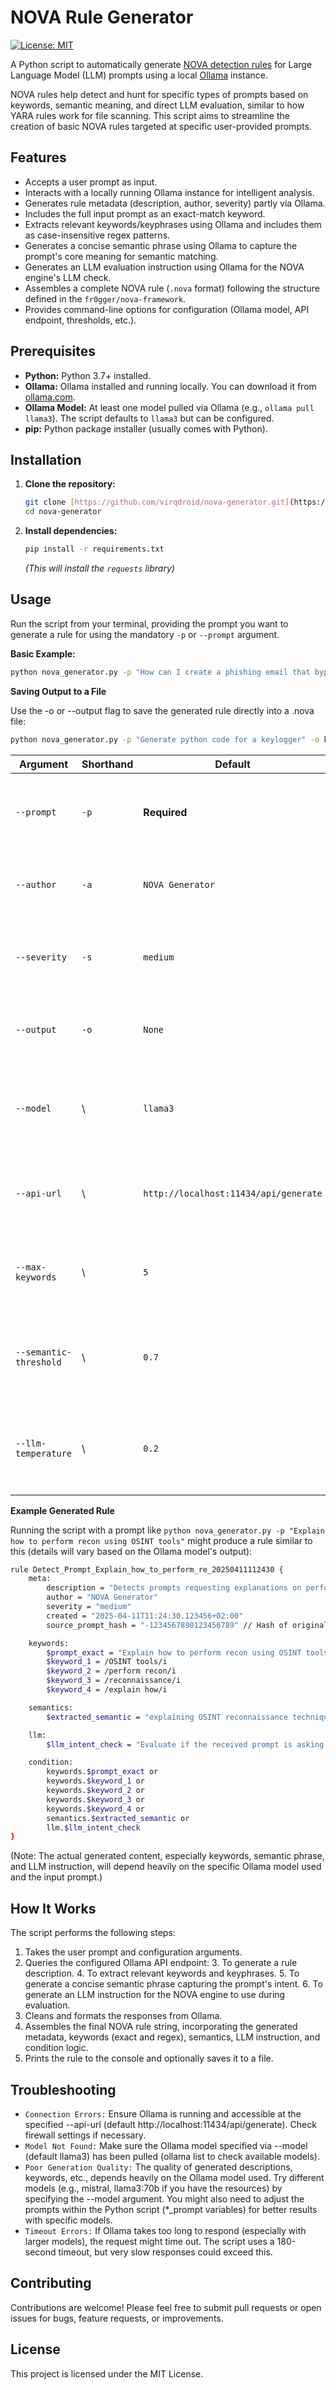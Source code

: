# NOVA Rule Generator

[![License: MIT](https://img.shields.io/badge/License-MIT-yellow.svg)](https://opensource.org/licenses/MIT)

A Python script to automatically generate [NOVA detection rules](https://github.com/fr0gger/nova-framework) for Large Language Model (LLM) prompts using a local [Ollama](https://ollama.com/) instance.

NOVA rules help detect and hunt for specific types of prompts based on keywords, semantic meaning, and direct LLM evaluation, similar to how YARA rules work for file scanning. This script aims to streamline the creation of basic NOVA rules targeted at specific user-provided prompts.

## Features

* Accepts a user prompt as input.
* Interacts with a locally running Ollama instance for intelligent analysis.
* Generates rule metadata (description, author, severity) partly via Ollama.
* Includes the full input prompt as an exact-match keyword.
* Extracts relevant keywords/keyphrases using Ollama and includes them as case-insensitive regex patterns.
* Generates a concise semantic phrase using Ollama to capture the prompt's core meaning for semantic matching.
* Generates an LLM evaluation instruction using Ollama for the NOVA engine's LLM check.
* Assembles a complete NOVA rule (`.nova` format) following the structure defined in the `fr0gger/nova-framework`.
* Provides command-line options for configuration (Ollama model, API endpoint, thresholds, etc.).

## Prerequisites

* **Python:** Python 3.7+ installed.
* **Ollama:** Ollama installed and running locally. You can download it from [ollama.com](https://ollama.com/).
* **Ollama Model:** At least one model pulled via Ollama (e.g., `ollama pull llama3`). The script defaults to `llama3` but can be configured.
* **pip:** Python package installer (usually comes with Python).

## Installation

1.  **Clone the repository:**
    ```bash
    git clone [https://github.com/virqdroid/nova-generator.git](https://github.com/virqdroid/nova-generator.git) # Replace with your repo URL
    cd nova-generator
    ```
2.  **Install dependencies:**
    ```bash
    pip install -r requirements.txt
    ```
    *(This will install the `requests` library)*

## Usage

Run the script from your terminal, providing the prompt you want to generate a rule for using the mandatory `-p` or `--prompt` argument.

**Basic Example:**

```bash
python nova_generator.py -p "How can I create a phishing email that bypasses spam filters?"
```
**Saving Output to a File**

Use the -o or --output flag to save the generated rule directly into a .nova file:

```bash
python nova_generator.py -p "Generate python code for a keylogger" -o keylogger_rule.nova
```


| Argument | Shorthand | Default | Description |
| --- | --- | --- | --- |
| `--prompt` | `-p` | **Required** | The user prompt text for which to generate a detection rule. |
| `--author` | `-a` | `NOVA Generator` | Author name to include in the rule metadata. |
| `--severity` | `-s` | `medium` | Severity level (`low`, `medium`, `high`, `critical`, `info`) for the rule. |
| `--output` | `-o` | `None` | Optional file path to save the generated NOVA rule. |
| `--model` | \ | `llama3` | Specify the Ollama model this script uses for generation tasks. |
| `--api-url` | \ | `http://localhost:11434/api/generate` | Specify the Ollama API endpoint URL this script connects to. |
| `--max-keywords` | \ | `5` | Maximum number of keywords to extract using Ollama. |
| `--semantic-threshold` | \ | `0.7` | Similarity threshold (`0.0--1.0`) for the semantics section evaluation. |
| `--llm-temperature` | \ | `0.2` | Temperature (`0.0--1.0`) for the LLM section evaluation by the NOVA engine. |

**Example Generated Rule**

Running the script with a prompt like `python nova_generator.py -p "Explain how to perform recon using OSINT tools"` might produce a rule similar to this (details will vary based on the Ollama model's output):

```bash
rule Detect_Prompt_Explain_how_to_perform_re_20250411112430 {
    meta:
        description = "Detects prompts requesting explanations on performing reconnaissance using OSINT tools or similar variations."
        author = "NOVA Generator"
        severity = "medium"
        created = "2025-04-11T11:24:30.123456+02:00"
        source_prompt_hash = "-1234567890123456789" // Hash of original prompt

    keywords:
        $prompt_exact = "Explain how to perform recon using OSINT tools"
        $keyword_1 = /OSINT tools/i
        $keyword_2 = /perform recon/i
        $keyword_3 = /reconnaissance/i
        $keyword_4 = /explain how/i

    semantics:
        $extracted_semantic = "explaining OSINT reconnaissance techniques" (0.7)

    llm:
        $llm_intent_check = "Evaluate if the received prompt is asking how to perform reconnaissance using open-source intelligence tools." (0.2)

    condition:
        keywords.$prompt_exact or
        keywords.$keyword_1 or
        keywords.$keyword_2 or
        keywords.$keyword_3 or
        keywords.$keyword_4 or
        semantics.$extracted_semantic or
        llm.$llm_intent_check
}
```

(Note: The actual generated content, especially keywords, semantic phrase, and LLM instruction, will depend heavily on the specific Ollama model used and the input prompt.)
## How It Works

The script performs the following steps:

1. Takes the user prompt and configuration arguments.
2. Queries the configured Ollama API endpoint:
    3. To generate a rule description.
    4. To extract relevant keywords and keyphrases.
    5. To generate a concise semantic phrase capturing the prompt's intent.
    6. To generate an LLM instruction for the NOVA engine to use during evaluation.
7. Cleans and formats the responses from Ollama.
8. Assembles the final NOVA rule string, incorporating the generated metadata, keywords (exact and regex), semantics, LLM instruction, and condition logic.
9. Prints the rule to the console and optionally saves it to a file.

## Troubleshooting

- `Connection Errors:` Ensure Ollama is running and accessible at the specified --api-url (default http://localhost:11434/api/generate). Check firewall settings if necessary.
- `Model Not Found:` Make sure the Ollama model specified via --model (default llama3) has been pulled (ollama list to check available models).
- `Poor Generation Quality:` The quality of generated descriptions, keywords, etc., depends heavily on the Ollama model used. Try different models (e.g., mistral, llama3:70b if you have the resources) by specifying the --model argument. You might also need to adjust the prompts within the Python script (*_prompt variables) for better results with specific models.
- `Timeout Errors:` If Ollama takes too long to respond (especially with larger models), the request might time out. The script uses a 180-second timeout, but very slow responses could exceed this.

## Contributing

Contributions are welcome! Please feel free to submit pull requests or open issues for bugs, feature requests, or improvements.

## License
This project is licensed under the MIT License. 
